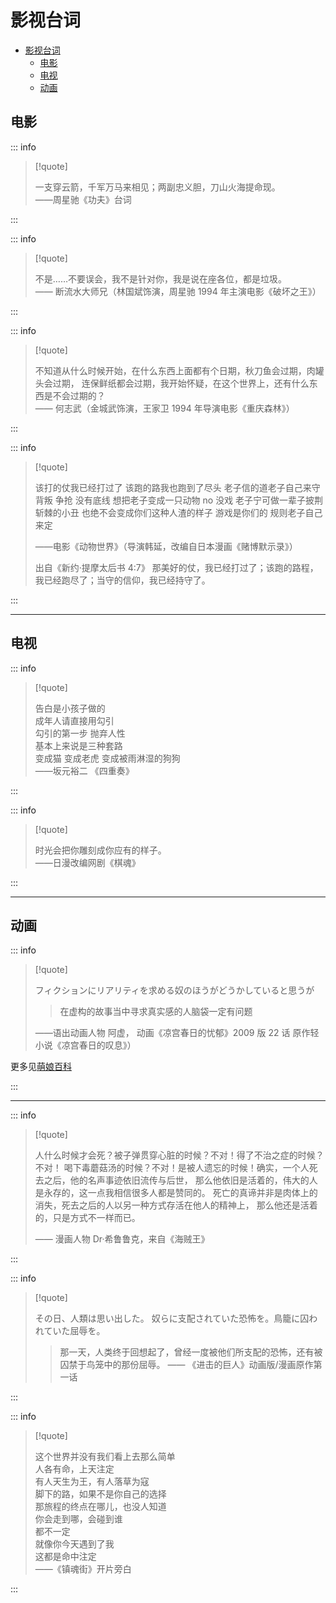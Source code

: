 # 影视台词

- [影视台词](#影视台词)
  - [电影](#电影)
  - [电视](#电视)
  - [动画](#动画)

## 电影

::: info

> [!quote]
>
> 一支穿云箭，千军万马来相见；两副忠义胆，刀山火海提命现。  
> ——周星驰《功夫》台词

:::

::: info

> [!quote]
>
> 不是……不要误会，我不是针对你，我是说在座各位，都是垃圾。  
> —— 断流水大师兄（林国斌饰演，周星驰 1994 年主演电影《破坏之王》）

:::

::: info

> [!quote]
>
> 不知道从什么时候开始，在什么东西上面都有个日期，秋刀鱼会过期，肉罐头会过期，
> 连保鲜纸都会过期，我开始怀疑，在这个世界上，还有什么东西是不会过期的？  
> —— 何志武（金城武饰演，王家卫 1994 年导演电影《重庆森林》）

:::

::: info

> [!quote]
>
> 该打的仗我已经打过了
> 该跑的路我也跑到了尽头
> 老子信的道老子自己来守
> 背叛 争抢 没有底线
> 想把老子变成一只动物
> no 没戏
> 老子宁可做一辈子披荆斩棘的小丑
> 也绝不会变成你们这种人渣的样子
> 游戏是你们的
> 规则老子自己来定
>
> ——电影《动物世界》（导演韩延，改编自日本漫画《赌博默示录》）
>
> 出自《新约·提摩太后书 4:7》
> 那美好的仗，我已经打过了；该跑的路程，我已经跑尽了；当守的信仰，我已经持守了。

:::

---

## 电视

::: info

> [!quote]
>
> 告白是小孩子做的  
> 成年人请直接用勾引  
> 勾引的第一步 抛弃人性  
> 基本上来说是三种套路  
> 变成猫 变成老虎 变成被雨淋湿的狗狗  
> ——坂元裕二 《四重奏》

:::

::: info

> [!quote]
>
> 时光会把你雕刻成你应有的样子。  
> ——日漫改编网剧《棋魂》

:::

---

## 动画

::: info

> [!quote]
>
> フィクションにリアリティを求める奴のほうがどうかしていると思うが
>
> > 在虚构的故事当中寻求真实感的人脑袋一定有问题
>
> ——语出动画人物 阿虚，
> 动画《凉宫春日的忧郁》2009 版 22 话 原作轻小说《凉宫春日的叹息》）

更多见[萌娘百科](https://mzh.moegirl.org.cn/在虚构的故事当中寻求真实感的人脑袋一定有问题)

:::

---

::: info

> [!quote]
>
> 人什么时候才会死？被子弹贯穿心脏的时候？不对！得了不治之症的时候？不对！
> 喝下毒蘑菇汤的时候？不对！是被人遗忘的时候！确实，一个人死去之后，他的名声事迹依旧流传与后世，
> 那么他依旧是活着的，伟大的人是永存的，这一点我相信很多人都是赞同的。
> 死亡的真谛并非是肉体上的消失，死去之后的人以另一种方式存活在他人的精神上，
> 那么他还是活着的，只是方式不一样而已。
>
> —— 漫画人物 Dr·希鲁鲁克，来自《海贼王》

:::

::: info

> [!quote]
>
> その日、人類は思い出した。 奴らに支配されていた恐怖を。鳥籠に囚われていた屈辱を。
>
> > 那一天，人类终于回想起了，曾经一度被他们所支配的恐怖，还有被囚禁于鸟笼中的那份屈辱。
> > —— 《进击的巨人》动画版/漫画原作第一话

:::

::: info

> [!quote]
>
> 这个世界并没有我们看上去那么简单  
> 人各有命，上天注定  
> 有人天生为王，有人落草为寇  
> 脚下的路，如果不是你自己的选择  
> 那旅程的终点在哪儿，也没人知道  
> 你会走到哪，会碰到谁  
> 都不一定  
> 就像你今天遇到了我  
> 这都是命中注定  
> ——《镇魂街》开片旁白

:::
